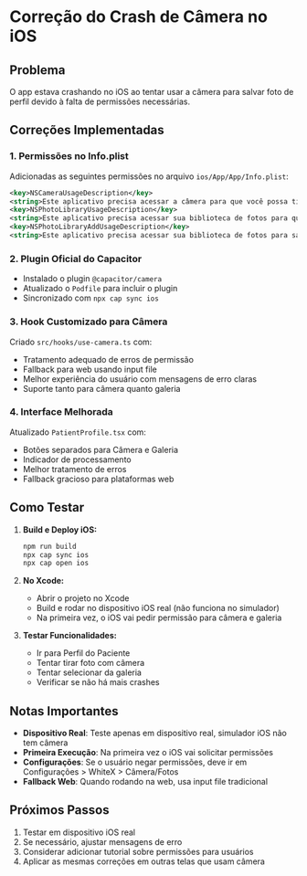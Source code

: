 # Correção do Crash de Câmera no iOS

## Problema
O app estava crashando no iOS ao tentar usar a câmera para salvar foto de perfil devido à falta de permissões necessárias.

## Correções Implementadas

### 1. Permissões no Info.plist
Adicionadas as seguintes permissões no arquivo `ios/App/App/Info.plist`:

```xml
<key>NSCameraUsageDescription</key>
<string>Este aplicativo precisa acessar a câmera para que você possa tirar fotos de perfil.</string>
<key>NSPhotoLibraryUsageDescription</key>
<string>Este aplicativo precisa acessar sua biblioteca de fotos para que você possa selecionar uma foto de perfil.</string>
<key>NSPhotoLibraryAddUsageDescription</key>
<string>Este aplicativo precisa acessar sua biblioteca de fotos para salvar suas fotos de perfil.</string>
```

### 2. Plugin Oficial do Capacitor
- Instalado o plugin `@capacitor/camera` 
- Atualizado o `Podfile` para incluir o plugin
- Sincronizado com `npx cap sync ios`

### 3. Hook Customizado para Câmera
Criado `src/hooks/use-camera.ts` com:
- Tratamento adequado de erros de permissão
- Fallback para web usando input file
- Melhor experiência do usuário com mensagens de erro claras
- Suporte tanto para câmera quanto galeria

### 4. Interface Melhorada
Atualizado `PatientProfile.tsx` com:
- Botões separados para Câmera e Galeria
- Indicador de processamento
- Melhor tratamento de erros
- Fallback gracioso para plataformas web

## Como Testar

1. **Build e Deploy iOS:**
   ```bash
   npm run build
   npx cap sync ios
   npx cap open ios
   ```

2. **No Xcode:**
   - Abrir o projeto no Xcode
   - Build e rodar no dispositivo iOS real (não funciona no simulador)
   - Na primeira vez, o iOS vai pedir permissão para câmera e galeria

3. **Testar Funcionalidades:**
   - Ir para Perfil do Paciente
   - Tentar tirar foto com câmera
   - Tentar selecionar da galeria
   - Verificar se não há mais crashes

## Notas Importantes

- **Dispositivo Real**: Teste apenas em dispositivo real, simulador iOS não tem câmera
- **Primeira Execução**: Na primeira vez o iOS vai solicitar permissões
- **Configurações**: Se o usuário negar permissões, deve ir em Configurações > WhiteX > Câmera/Fotos
- **Fallback Web**: Quando rodando na web, usa input file tradicional

## Próximos Passos

1. Testar em dispositivo iOS real
2. Se necessário, ajustar mensagens de erro
3. Considerar adicionar tutorial sobre permissões para usuários
4. Aplicar as mesmas correções em outras telas que usam câmera
